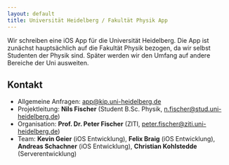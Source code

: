```yaml
---
layout: default
title: Universität Heidelberg / Fakultät Physik App
---
```


Wir schreiben eine iOS App für die Universität Heidelberg. Die App ist zunächst hauptsächlich auf die Fakultät Physik bezogen, da wir selbst Studenten der Physik sind. Später werden wir den Umfang auf andere Bereiche der Uni ausweiten.


## Kontakt

- Allgemeine Anfragen: [app@kip.uni-heidelberg.de](mailto:app@kip.uni-heidelberg.de)
- Projektleitung: **Nils Fischer** (Student B.Sc. Physik, [n.fischer@stud.uni-heidelberg.de](mailto:n.fischer@stud.uni-heidelberg.de))
- Organisation: **Prof. Dr. Peter Fischer** (ZITI, [peter.fischer@ziti.uni-heidelberg.de](mailto:peter.fischer@ziti.uni-heidelberg.de))
- Team: **Kevin Geier** (iOS Entwicklung), **Felix Braig** (iOS Entwicklung), **Andreas Schachner** (iOS Entwicklung), **Christian Kohlstedde** (Serverentwicklung)
